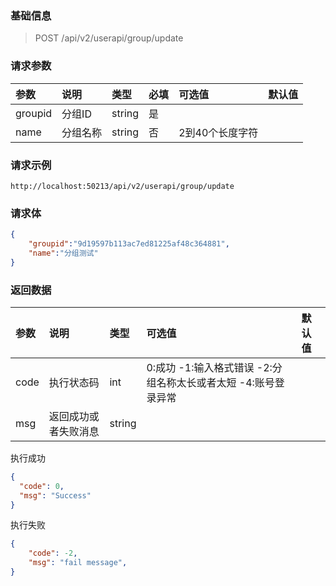 ### 基础信息

> POST /api/v2/userapi/group/update

### 请求参数

| 参数 | 说明 | 类型 | 必填 | 可选值 | 默认值 |
| :--- | :-- | :--- | :--- | :---- | :---- |
| groupid | 分组ID | string | 是 | | |
| name  | 分组名称 | string | 否 | 2到40个长度字符 | |

### 请求示例
```
http://localhost:50213/api/v2/userapi/group/update
```

### 请求体
```json
{
    "groupid":"9d19597b113ac7ed81225af48c364881",
    "name":"分组测试"
}
```

### 返回数据

| 参数 | 说明 | 类型 | 可选值 | 默认值 |
| :--- | :-- | :--- | :----- | :---- |
| code | 执行状态码 | int | 0:成功 -1:输入格式错误 -2:分组名称太长或者太短 -4:账号登录异常 | |
| msg | 返回成功或者失败消息 | string | | |

执行成功

```json
{
  "code": 0,
  "msg": "Success"
}
```

执行失败

```json
{
    "code": -2,
    "msg": "fail message",
}
```